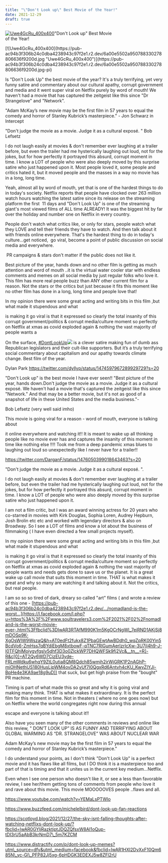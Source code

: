 ```yaml
---
title: "\"Don't Look up\" Best Movie of the Year!"
date: 2021-12-29
draft: true
---
```


[![Uwe4GcRu_400x400](https://pub-ac94b3f306b24c0dba4238943c97f2e1.r2.dev/6a00e5502a95078833027880663555200d.jpg "Uwe4GcRu_400x400")](https://pub-ac94b3f306b24c0dba4238943c97f2e1.r2.dev/6a00e5502a95078833027880663555200d.jpg-pi)"Don't Look up" Best Movie  
of the Year!  
  
  
  
  

<!--more--> [![Uwe4GcRu_400x400](https://pub-ac94b3f306b24c0dba4238943c97f2e1.r2.dev/6a00e5502a950788330278806636f9200d.jpg "Uwe4GcRu_400x400")](https://pub-ac94b3f306b24c0dba4238943c97f2e1.r2.dev/6a00e5502a950788330278806636f9200d.jpg-pi)  
Is "Don't Look Up" the best movie of the year? It's a truly terrifying, yet very funny satire and commentary about our cultural apathy, corrupt government and media and it went super viral on Netflix purely by word of mouth! We haven't had a movie that has captured the zeitgeist like this since "Dr Strangelove" and "Network".   
  
"Adam McKay’s new movie may be the first film in 57 years to equal the comedy and horror of Stanley Kubrick’s masterpiece." - Jon Schwarz in Intercept   
  
"Don't judge the movie as a movie. Judge it as a cultural exposé. " Bob Lefsetz

I do not laugh easily at movies & don't remember ever laughing at a trailer before, but even the trailer had me hysterically laughing out loud, not for the jokes, but for how perfectly it portrayed this absurd, corrupt moment in time. I know a LOT of people who were also deeply moved by this surprise satire who just happened upon it. Most people loved it, some people and critics hated it, but it moved people and the masses in a way no movie has in a long, long time.   
  

Yeah, almost all by word of mouth, yet that is one of the hardest things to do in today's society. Netflix reports that people have clocked over 263 million watch hours watching the latest satire since its release on the streaming platform the first  11 days and "Don't Look Up" is one of the streaming giant's most viewed films of ALL time ALREADY! It was the biggest hit by far over the holiday and number one on Netflix in every country.  
  
People don't watch what critics like, or only for stars, people watch what they LOVE and tell their friends they have to watch. And then talk about it with friends online everywhere. That's the hardest thing to do in today's culture...get noticed,  go viral, become a point of public discussion on social media and everywhere. 

 PR campaigns & stars don't matter if the public does not like it.  
  
Best picture of the year, hands down and no other film is getting as much attention and word of mouth ..it is the virtual water cooler star with endless comments and memes on all social media by just regular folks who love it. This film has more real people buzz than ANY other current film for a reason. Not the stars or the critics but just because it fits this moment like no other film has done in a long, long time and people love that!

  
  

In my opinion there were some great acting and writing bits in this film ,but what made it stupendous and what

is making it go viral is that it expressed so clearly the total insanity of this corrupt government/politics & corrupt media/culture moment so perfectly on Netflix at xmas as covid exploded again & nothing the vast majority of people wants a  
  

  
  
  
  
On the surface, [#DontLookUp![](https://pub-ac94b3f306b24c0dba4238943c97f2e1.r2.dev/2025/09/Netflix_DontLookUpFilm_2021.png)](https://twitter.com/hashtag/DontLookUp?src=hashtag_click) is a clever satire making fun of dumb ass Republican legislators and their cult-like supporters. But it’s a truly terrifying social commentary about capitalism and our apathy towards climate change. Best film of the year.

Dylan Park https://twitter.com/dyllyp/status/1474597967289929729?s=20  
  

"Don't Look up" is the best movie I have ever seen!! "Best picture of the year, hands down.Don't judge the movie as a movie. Judge it as a cultural exposé. We haven't had a movie that's captured the zeitgeist like this since "Network." And that may be a better movie, but it's not as good of a snapshot of life in these United States and the media business."-

Bob Lefsetz (very well said imho)

This movie is going viral for a reason - word of mouth, everyone is talking about

it online everywhere and watching it!! It is meant to wake up all thinking people like no movie ever has and captures the insanity of this moment in time like nothing else !!!! Took me from a deep pandemic xmas blues to laughing out loud so unexpectedly like I never have for a trailer!!  
  
https://twitter.com/DarganF/status/1476050399018643463?s=20  
  

"Don't judge the movie as a movie. Judge it as a cultural exposé. ".

I do not laugh easily at movies & don't remember ever laughing at a trailer before, but even the trailer had me hysterically laughing out loud, not for the jokes, but for how perfectly it portrayed this absurd, corrupt moment in time. I know a LOT of people who were also deeply moved by this surprise satire who just happened upon it.

I am not a film critic, but I was an award winning actress for 20 years who co-starred in movies with Kirk Douglas, Sophia Loren, Audrey Hepburn, Josh Brolin etc etc and worked with legendary directors & also on Broadway. So I see a LOT of films and know a lot about the business of filmmaking ( I have even directed a few small projects myself).

In my opinion there were some great acting and writing bits in this film ,but what made it stupendous and what

is making it go viral is that it expressed so clearly the total insanity of this corrupt government/politics & corrupt media/culture moment so perfectly on Netflix at xmas as covid exploded again & nothing the vast majority of people wants and needs gets done to save us or the planet. It is a great wake up call movie that suits this moment in time. THAT is what makes it great and why so many are watching it and talking about it. Not the critics, but real people.

I am so so so tired of dark, dreary so called "art" films ( and wrote a review of this one - [https://pub-ac94b3f306b24c0dba4238943c97f2e1.r2.dev/.../nomadland-is-the-worst...](https://l.facebook.com/l.php?u=https%3A%2F%2Fwww.soultravelers3.com%2F2021%2F02%2Fnomadland-is-the-worst-movie-ever-.html%3Ffbclid%3DIwAR3RTAfM990K1m5KgOCrNgWl_7eiRND1AKjSj8mDOSp9K-XgOsWIW9WszaQ&h=AT0edFt2fukx8Z1PbaGEwtAwBDdh0_wqZpRK00Yin5BcdVo6-ZmHss7qBYdiEbgM8xtbowF-qTNC7RlGumAerlzrIcXw-3U7jI4h9-J-I0TFQhlMoiygvfgslv5dhf3D3o0ZlckWP7DHQWFSk9fj2Vc&__tn__=R]-R&c[0]=AT2Qy6WD7CizEU3yde-FRLmWdku6whqY9ZtL0utia8QM8Qdch85wmjh2irWjGRK1P2nAGhP-miOHNethUS180HusLjpWM4ovDA2vUf7I0QgxRd6Antvh4cKU_KwvZIYJi-BpHe4e3KA9ae18g9uD)) that suck, but get high praise from the "bought" PR machine.

Timing is part of what made this so great and why it is going viral and making many think. THAT is what makes it extraordinary. It is the perfect film for this moment in time. Not in theaters ( where no one goes now) but on Netflix where the world congregates right now during this annual

escape and everyone is talking about it!!  
  

Also have you seen many of the other comments in reviews and online like this review, " DON’T LOOK UP” IS AS FUNNY AND TERRIFYING ABOUT GLOBAL WARMING AS “DR. STRANGELOVE” WAS ABOUT NUCLEAR WAR

Adam McKay’s new movie may be the first film in 57 years to equal the comedy and horror of Stanley Kubrick’s masterpiece."

I do understand your points, as I don't think "Don't Look Up" is a perfect movie and it has flaws like all films, but I DO think it is a masterpiece too and part of that is timing and that it unites us in the current key medium...Netflix.

Even when I see one person who doesn't like it, or see a less than favorable review, I see her/them getting tons of comments from people who love it and rave about this movie. This movie MOOOOOVES people ..flaws and all.  
  
https://www.youtube.com/watch?v=YEMaLsPTWlo  
  
https://www.buzzfeed.com/michelelbird/dont-look-up-fan-reactions  
  
  
https://scotloyd.blog/2021/12/27/the-sky-isnt-falling-thoughts-after-watching-netflixs-dont-look-up/?fbclid=IwAR0GYljRazktiptJDQZQfsxW8AI1oQup-tDI3rU5aAbB3krNmD7\_5m7KZCM  
  
https://www.distractify.com/p/dont-look-up-memes?utm\_source=dfy&utm\_medium=facebook&fbclid=IwAR1HXI2DvXxF10Qm685N\_yc-Gl\_PFP82Jj5xg-6pHDGK3EDEXJ5w8ZFl2rU
